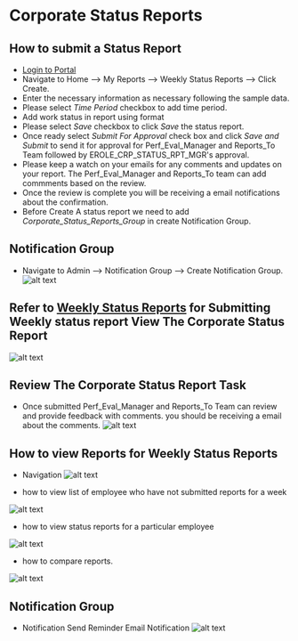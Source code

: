 Corporate Status Reports
===========

How to submit a Status Report
----
 - [Login to Portal](../../office/forgot-password.html "Login")
 - Navigate to Home --> My Reports --> Weekly Status Reports --> Click Create.
 - Enter the necessary information as necessary following the sample data.
 - Please select *Time Period* checkbox to add time period.
 - Add work status in report using format 
 - Please select *Save* checkbox to click *Save* the status report.
 - Once ready select *Submit For Approval* check box and click *Save and Submit* to send it for approval for Perf_Eval_Manager and Reports_To Team followed by EROLE_CRP_STATUS_RPT_MGR's approval.
 - Please keep a watch on your emails for any comments and updates on your report. The Perf_Eval_Manager and Reports_To team can add commments based on the review. 
 - Once the review is complete you will be receiving a email notifications about the confirmation.
 - Before Create A status report we need to add  *Corporate_Status_Reports_Group* in create Notification Group.


Notification Group
----
 - Navigate to Admin --> Notification Group --> Create Notification Group.
![alt text](../../images/statusreport/create-notification-group.png "Create Status Report")

Refer to [Weekly Status Reports](../../office/statusreport/weekly-statusreport.html "Submit Weekly Status Report") for Submitting Weekly status report
View The Corporate Status Report
----
![alt text](../../images/statusreport/weekly-status-report-view.png "Submit Status Report")

Review The Corporate Status Report Task
----
 - Once submitted Perf_Eval_Manager and Reports_To Team can review and provide feedback with comments. you should be receiving a email about the comments.
![alt text](../../images/statusreport/status-report-approval-task.png "Submit Status Report")


How to view Reports for Weekly Status Reports
----
 - Navigation
![alt text](../../images/statusreport/WeeklyStatusReport.png "View Status Report")

 - how to view list of employee who have not submitted reports for a week

![alt text](../../images/statusreport/NotSubmittedReport.png "View Status Report")

 - how to view status reports for a particular employee

![alt text](../../images/statusreport/ParticularReport.png "View Status Report")

 - how to compare reports.

![alt text](../../images/statusreport/CompareReport.png "View Status Report")


Notification Group
----
 - Notification Send Reminder Email Notification
![alt text](../../images/statusreport/reminder-status-reports.png "Status Report")
